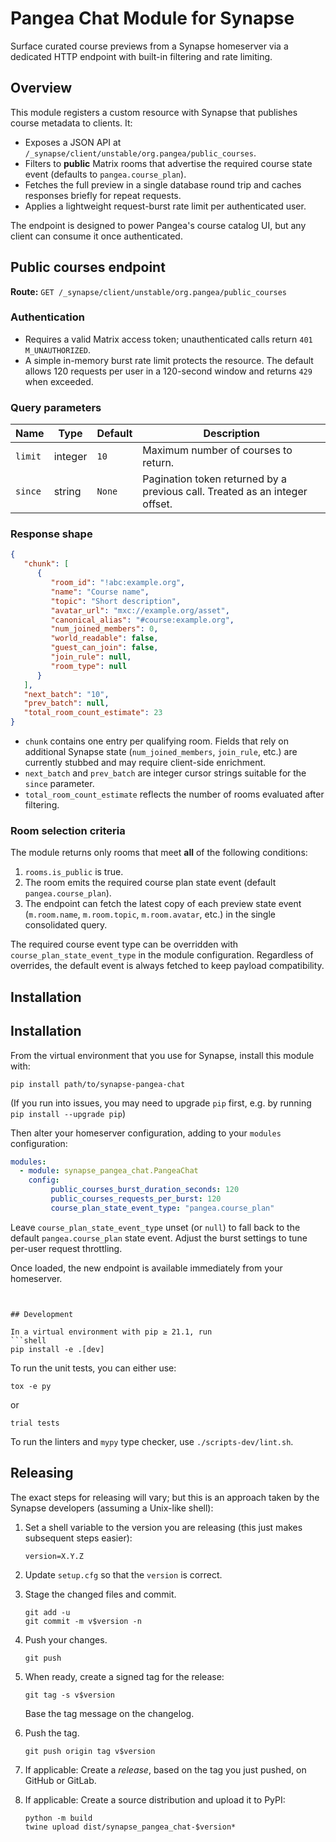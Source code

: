 # Pangea Chat Module for Synapse

Surface curated course previews from a Synapse homeserver via a dedicated HTTP endpoint with built-in filtering and rate limiting.


## Overview

This module registers a custom resource with Synapse that publishes course metadata to clients. It:

- Exposes a JSON API at `/_synapse/client/unstable/org.pangea/public_courses`.
- Filters to **public** Matrix rooms that advertise the required course state event (defaults to `pangea.course_plan`).
- Fetches the full preview in a single database round trip and caches responses briefly for repeat requests.
- Applies a lightweight request-burst rate limit per authenticated user.

The endpoint is designed to power Pangea's course catalog UI, but any client can consume it once authenticated.


## Public courses endpoint

**Route:** `GET /_synapse/client/unstable/org.pangea/public_courses`

### Authentication

- Requires a valid Matrix access token; unauthenticated calls return `401 M_UNAUTHORIZED`.
- A simple in-memory burst rate limit protects the resource. The default allows 120 requests per user in a 120-second window and returns `429` when exceeded.

### Query parameters

| Name   | Type | Default | Description |
| ------ | ---- | ------- | ----------- |
| `limit` | integer | `10` | Maximum number of courses to return. |
| `since` | string | `None` | Pagination token returned by a previous call. Treated as an integer offset. |

### Response shape

```json
{
   "chunk": [
      {
         "room_id": "!abc:example.org",
         "name": "Course name",
         "topic": "Short description",
         "avatar_url": "mxc://example.org/asset",
         "canonical_alias": "#course:example.org",
         "num_joined_members": 0,
         "world_readable": false,
         "guest_can_join": false,
         "join_rule": null,
         "room_type": null
      }
   ],
   "next_batch": "10",
   "prev_batch": null,
   "total_room_count_estimate": 23
}
```

- `chunk` contains one entry per qualifying room. Fields that rely on additional Synapse state (`num_joined_members`, `join_rule`, etc.) are currently stubbed and may require client-side enrichment.
- `next_batch` and `prev_batch` are integer cursor strings suitable for the `since` parameter.
- `total_room_count_estimate` reflects the number of rooms evaluated after filtering.

### Room selection criteria

The module returns only rooms that meet **all** of the following conditions:

1. `rooms.is_public` is true.
2. The room emits the required course plan state event (default `pangea.course_plan`).
3. The endpoint can fetch the latest copy of each preview state event (`m.room.name`, `m.room.topic`, `m.room.avatar`, etc.) in the single consolidated query.

The required course event type can be overridden with `course_plan_state_event_type` in the module configuration. Regardless of overrides, the default event is always fetched to keep payload compatibility.


## Installation


## Installation

From the virtual environment that you use for Synapse, install this module with:
```shell
pip install path/to/synapse-pangea-chat
```
(If you run into issues, you may need to upgrade `pip` first, e.g. by running
`pip install --upgrade pip`)

Then alter your homeserver configuration, adding to your `modules` configuration:
```yaml
modules:
  - module: synapse_pangea_chat.PangeaChat
    config:
         public_courses_burst_duration_seconds: 120
         public_courses_requests_per_burst: 120
         course_plan_state_event_type: "pangea.course_plan"
```

Leave `course_plan_state_event_type` unset (or `null`) to fall back to the default `pangea.course_plan` state event. Adjust the burst settings to tune per-user request throttling.

Once loaded, the new endpoint is available immediately from your homeserver.
```


## Development

In a virtual environment with pip ≥ 21.1, run
```shell
pip install -e .[dev]
```

To run the unit tests, you can either use:
```shell
tox -e py
```
or
```shell
trial tests
```

To run the linters and `mypy` type checker, use `./scripts-dev/lint.sh`.


## Releasing

The exact steps for releasing will vary; but this is an approach taken by the
Synapse developers (assuming a Unix-like shell):

 1. Set a shell variable to the version you are releasing (this just makes
    subsequent steps easier):
    ```shell
    version=X.Y.Z
    ```

 2. Update `setup.cfg` so that the `version` is correct.

 3. Stage the changed files and commit.
    ```shell
    git add -u
    git commit -m v$version -n
    ```

 4. Push your changes.
    ```shell
    git push
    ```

 5. When ready, create a signed tag for the release:
    ```shell
    git tag -s v$version
    ```
    Base the tag message on the changelog.

 6. Push the tag.
    ```shell
    git push origin tag v$version
    ```

 7. If applicable:
    Create a *release*, based on the tag you just pushed, on GitHub or GitLab.

 8. If applicable:
    Create a source distribution and upload it to PyPI:
    ```shell
    python -m build
    twine upload dist/synapse_pangea_chat-$version*
    ```
